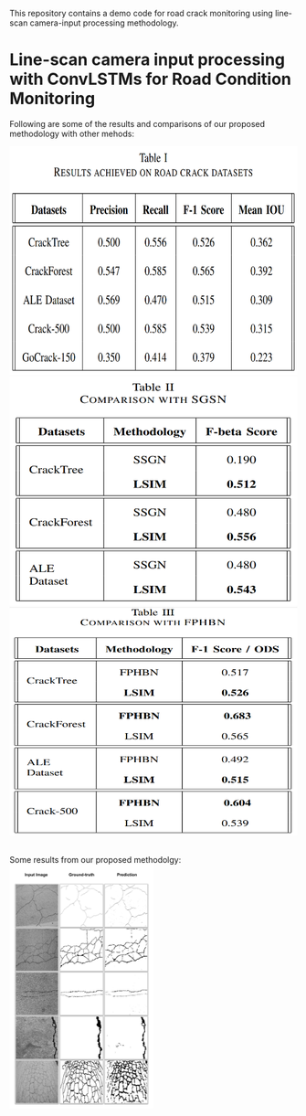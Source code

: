 This repository contains a demo code for road crack monitoring using line-scan camera-input processing methodology.

# Line-scan camera input processing with ConvLSTMs for Road Condition Monitoring

Following are some of the results and comparisons of our proposed methodology with other mehods: 

<img src="https://github.com/mirzaabdulwahab1612/Line-scan-Camera-Input-processing-using-ConvLSTMs-for-visual-monitoring/blob/main/T-1.png" width="800" height="400">
<img src="https://github.com/mirzaabdulwahab1612/Line-scan-Camera-Input-processing-using-ConvLSTMs-for-visual-monitoring/blob/main/T-2.png" width="800" height="400">
<img src="https://github.com/mirzaabdulwahab1612/Line-scan-Camera-Input-processing-using-ConvLSTMs-for-visual-monitoring/blob/main/T-3.png" width="800" height="400">

\
Some results from our proposed methodolgy: 
\
<img src="https://github.com/mirzaabdulwahab1612/Line-scan-Camera-Input-processing-using-ConvLSTMs-for-visual-monitoring/blob/main/linescanresults.png" width="50%" height="50%">
